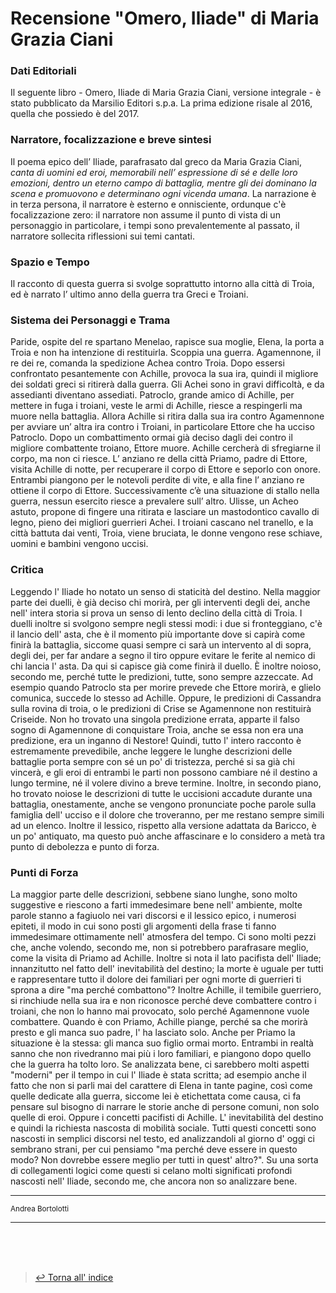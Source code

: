 # Recensione "Omero, Iliade" di Maria Grazia Ciani <!-- Metadata: type: Outline; created: 2020-09-16 15:26:53; reads: 9; read: 2020-09-17 00:04:32; revision: 9; modified: 2020-09-17 00:04:32; importance: 0/5; urgency: 0/5; -->
 ### Dati Editoriali
Il seguente libro - Omero, Iliade di Maria Grazia Ciani, versione integrale - è stato pubblicato da Marsilio Editori s.p.a. La prima edizione risale al 2016, quella che possiedo è del 2017.
 ### Narratore, focalizzazione e breve sintesi
Il poema epico dell’ Iliade, parafrasato dal greco da Maria Grazia Ciani, _canta di uomini ed eroi, memorabili nell’ espressione di sé e delle loro emozioni, dentro un eterno campo di battaglia, mentre gli dei dominano la scena e promuovono e determinano ogni vicenda umana_. La narrazione è in terza persona, il narratore è esterno e onnisciente, ordunque c'è focalizzazione zero: il narratore non assume il punto di vista di un personaggio in particolare, i tempi sono prevalentemente al passato, il narratore sollecita riflessioni sui temi cantati.
 ### Spazio e Tempo
Il racconto di questa guerra si svolge soprattutto intorno alla città di Troia, ed è narrato l’ ultimo anno della guerra tra Greci e Troiani.
 ### Sistema dei Personaggi e Trama
Paride, ospite del re spartano Menelao, rapisce sua moglie, Elena, la porta a Troia e non ha intenzione di restituirla. Scoppia una guerra. Agamennone, il re dei re, comanda la spedizione Achea contro Troia. Dopo essersi confrontato pesantemente con Achille, provoca la sua ira, quindi il migliore dei soldati greci si ritirerà dalla guerra. Gli Achei sono in gravi difficoltà, e da assedianti diventano assediati. Patroclo, grande amico di Achille, per mettere in fuga i troiani, veste le armi di Achille, riesce a respingerli ma muore nella battaglia. Allora Achille si ritira dalla sua ira contro Agamennone per avviare un’ altra ira contro i Troiani, in particolare Ettore che ha ucciso Patroclo. Dopo un combattimento ormai già deciso dagli dei contro il migliore combattente troiano, Ettore muore. Achille cercherà di sfregiarne il corpo, ma non ci riesce. L’ anziano re della città Priamo, padre di Ettore, visita Achille di notte, per recuperare il corpo di Ettore e seporlo con onore. Entrambi piangono per le notevoli perdite di vite, e alla fine l’ anziano re ottiene il corpo di Ettore. Successivamente c’è una situazione di stallo nella guerra, nessun esercito riesce a prevalere sull’ altro. Ulisse, un Acheo astuto, propone di fingere una ritirata e lasciare un mastodontico cavallo di legno, pieno dei migliori guerrieri Achei. I troiani cascano nel tranello, e la città battuta dai venti, Troia, viene bruciata, le donne vengono rese schiave, uomini e bambini vengono uccisi.
 ### Critica

Leggendo l' Iliade ho notato un senso di staticità del destino. Nella maggior parte dei duelli, è già deciso chi morirà, per gli interventi degli dei, anche nell' intera storia si prova un senso di lento declino della città di Troia. I duelli inoltre si svolgono sempre negli stessi modi: i due si fronteggiano, c'è il lancio dell' asta, che è il momento più importante dove si capirà come finirà la battaglia, siccome quasi sempre ci sarà un intervento al di sopra, degli dei, per far andare a segno il tiro oppure evitare le ferite al nemico di chi lancia l' asta. Da qui si capisce già come finirà il duello. È inoltre noioso, secondo me, perché tutte le predizioni, tutte, sono sempre azzeccate. Ad esempio quando Patroclo sta per morire prevede che Ettore morirà, e glielo comunica, succede lo stesso ad Achille. Oppure, le predizioni di Cassandra sulla rovina di troia, o le predizioni di Crise se Agamennone non restituirà Criseide. Non ho trovato una singola predizione errata, apparte il falso sogno di Agamennone di conquistare Troia, anche se essa non era una predizione, era un inganno di Nestore! Quindi, tutto l' intero racconto è estremamente prevedibile, anche leggere le lunghe descrizioni delle battaglie porta sempre con sé un po' di tristezza, perché si sa già chi vincerà, e gli eroi di entrambi le parti non possono cambiare né il destino a lungo termine, né il volere divino a breve termine.
Inoltre, in secondo piano, ho trovato noiose le descrizioni di tutte le uccisioni accadute durante una battaglia, onestamente, anche se vengono pronunciate poche parole sulla famiglia dell' ucciso e il dolore che troveranno, per me restano sempre simili ad un elenco. Inoltre il lessico, rispetto alla versione adattata da Baricco, è un po' antiquato, ma questo può anche affascinare e lo considero a metà tra punto di debolezza e punto di forza.

 ### Punti di Forza

La maggior parte delle descrizioni, sebbene siano lunghe, sono molto suggestive e riescono a farti immedesimare bene nell' ambiente, molte parole stanno a fagiuolo nei vari discorsi e il lessico epico, i numerosi epiteti, il modo in cui sono posti gli argomenti della frase ti fanno immedesimare ottimamente nell' atmosfera del tempo. Ci sono molti pezzi che, anche volendo, secondo me, non si potrebbero parafrasare meglio, come la visita di Priamo ad Achille. Inoltre si nota il lato pacifista dell' Iliade; innanzitutto nel fatto dell' inevitabilità del destino; la morte è uguale per tutti e rappresentare tutto il dolore dei familiari per ogni morte di guerrieri ti sprona a dire "ma perché combattono"? Inoltre Achille, il temibile guerriero, si rinchiude nella sua ira e non riconosce perché deve combattere contro i troiani, che non lo hanno mai provocato, solo perché Agamennone vuole combattere. Quando è con Priamo, Achille piange, perché sa che morirà presto e gli manca suo padre, l' ha lasciato solo. Anche per Priamo la situazione è la stessa: gli manca suo figlio ormai morto. Entrambi in realtà sanno che non rivedranno mai più i loro familiari, e piangono dopo quello che la guerra ha tolto loro. Se analizzata bene, ci sarebbero molti aspetti "moderni" per il tempo in cui l' Iliade è stata scritta; ad esempio anche il fatto che non si parli mai del carattere di Elena in tante pagine, così come quelle dedicate alla guerra, siccome lei è etichettata come causa, ci fa pensare sul bisogno di narrare le storie anche di persone comuni, non solo quelle di eroi. Oppure i concetti pacifisti di Achille. L' inevitabilità del destino e quindi la richiesta nascosta di mobilità sociale. Tutti questi concetti sono nascosti in semplici discorsi nel testo, ed analizzandoli al giorno d' oggi ci sembrano strani, per cui pensiamo "ma perché deve essere in questo modo? Non dovrebbe essere meglio per tutti in quest' altro?". Su una sorta di collegamenti logici come questi si celano molti significati profondi nascosti nell' Iliade, secondo me, che ancora non so analizzare bene. 

---

<sub>Andrea Bortolotti</sub>

---

<br><br><br>
> [↩️ Torna all' indice](../README.md)

